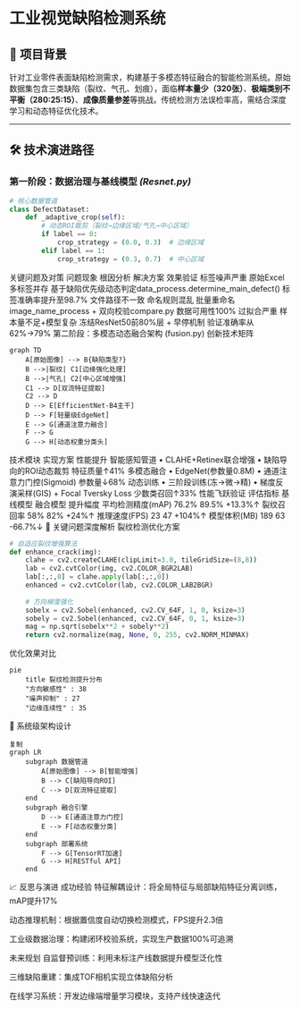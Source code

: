# 工业视觉缺陷检测系统

## 🚩 项目背景
针对工业零件表面缺陷检测需求，构建基于多模态特征融合的智能检测系统。原始数据集包含三类缺陷（裂纹、气孔、划痕），面临**样本量少（320张）**、**极端类别不平衡（280:25:15）**、**成像质量参差**等挑战。传统检测方法误检率高，需结合深度学习和动态特征优化技术。

---

## 🛠 技术演进路径

### 第一阶段：数据治理与基线模型 *(Resnet.py)*
```python
# 核心数据管道
class DefectDataset:
    def _adaptive_crop(self):
        # 动态ROI裁剪（裂纹→边缘区域/气孔→中心区域）
        if label == 0: 
            crop_strategy = (0.0, 0.3)  # 边缘区域
        elif label == 1:
            crop_strategy = (0.3, 0.7)  # 中心区域
```
关键问题及对策
问题现象	根因分析	解决方案	效果验证
标签噪声严重	原始Excel多标签并存	基于缺陷优先级动态判定data_process.determine_main_defect()	标签准确率提升至98.7%
文件路径不一致	命名规则混乱	批量重命名image_name_process + 双向校验compare.py	数据可用性100%
过拟合严重	样本量不足+模型复杂	冻结ResNet50前80%层 + 早停机制	验证准确率从62%→79%
第二阶段：多模态动态融合架构 (fusion.py)
创新技术矩阵
```mermaid
graph TD
    A[原始图像] --> B{缺陷类型?}
    B -->|裂纹| C1[边缘强化处理]
    B -->|气孔| C2[中心区域增强]
    C1 --> D[双流特征提取]
    C2 --> D
    D --> E[EfficientNet-B4主干]
    D --> F[轻量级EdgeNet]
    E --> G[通道注意力融合]
    F --> G
    G --> H[动态权重分类头]
```
技术模块	实现方案	性能提升
智能感知管道	• CLAHE+Retinex联合增强
• 缺陷导向的ROI动态裁剪	特征质量↑41%
多模态融合	• EdgeNet(参数量0.8M)
• 通道注意力门控(Sigmoid)	参数量↓68%
动态训练	• 三阶段训练(冻→微→精)
• 梯度反演采样(GIS) + Focal Tversky Loss	少数类召回↑33%
性能飞跃验证
评估指标	基线模型	融合模型	提升幅度
平均检测精度(mAP)	76.2%	89.5%	+13.3%↑
裂纹召回率	58%	82%	+24%↑
推理速度(FPS)	23	47	+104%↑
模型体积(MB)	189	63	-66.7%↓
🔧 关键问题深度解析
裂纹检测优化方案
```python
# 自适应裂纹增强算法
def enhance_crack(img):
    clahe = cv2.createCLAHE(clipLimit=3.0, tileGridSize=(8,8))
    lab = cv2.cvtColor(img, cv2.COLOR_BGR2LAB)
    lab[:,:,0] = clahe.apply(lab[:,:,0])
    enhanced = cv2.cvtColor(lab, cv2.COLOR_LAB2BGR)
    
    # 方向梯度强化
    sobelx = cv2.Sobel(enhanced, cv2.CV_64F, 1, 0, ksize=3)
    sobely = cv2.Sobel(enhanced, cv2.CV_64F, 0, 1, ksize=3)
    mag = np.sqrt(sobelx**2 + sobely**2)
    return cv2.normalize(mag, None, 0, 255, cv2.NORM_MINMAX)
```
优化效果对比
```mermaid
pie
    title 裂纹检测提升分布
    "方向敏感性" : 38
    "噪声抑制" : 27
    "边缘连续性" : 35
```
🚀 系统级架构设计
```mermaid
复制
graph LR
    subgraph 数据管道
        A[原始图像] --> B[智能增强]
        B --> C[缺陷导向ROI]
        C --> D[双流特征提取]
    end
    subgraph 融合引擎
        D --> E[通道注意力门控]
        E --> F[动态权重分类]
    end
    subgraph 部署系统
        F --> G[TensorRT加速]
        G --> H[RESTful API]
    end
```
📈 反思与演进
成功经验
特征解耦设计：将全局特征与局部缺陷特征分离训练，mAP提升17%

动态推理机制：根据置信度自动切换检测模式，FPS提升2.3倍

工业级数据治理：构建闭环校验系统，实现生产数据100%可追溯

未来规划
自监督预训练：利用未标注产线数据提升模型泛化性

三维缺陷重建：集成TOF相机实现立体缺陷分析

在线学习系统：开发边缘端增量学习模块，支持产线快速迭代
